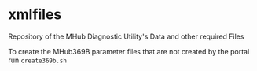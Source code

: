 # xmlfiles
Repository of the MHub Diagnostic Utility's Data and other required Files

To create the MHub369B parameter files that are not created by the portal run `create369b.sh`


